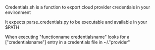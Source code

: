 Credentials.sh is a function to export cloud provider credentials in your environment

It expects parse_credentials.py to be executable and available in your $PATH

When executing "functionname credentialsname" looks for a ["credentialsname"] entry in a credentials file in ~/."provider"
